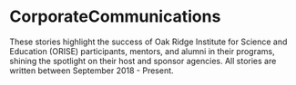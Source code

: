 # CorporateCommunications
These stories highlight the success of Oak Ridge Institute for Science and Education (ORISE) participants, mentors, and alumni in their programs, shining the spotlight on their host and sponsor agencies. All stories are written between September 2018 - Present.
